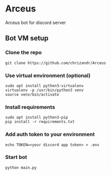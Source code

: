 # Arceus
Arceus bot for discord server

## Bot VM setup

### Clone the repo
```
git clone https://github.com/chrizandr/Arceus
```

### Use virtual environment (optional)

```
sudo apt install python3-virtualenv
virtualenv -p /usr/bin/python3 venv
source venv/bin/activate
```

### Install requirements
```
sudo apt install python3-pip
pip install -r requirements.txt
```

### Add auth token to your environment
```
echo TOKEN=<your discord app token> > .env
```

### Start bot
```
python main.py
```
